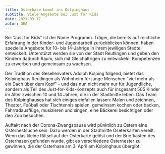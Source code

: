 ```yaml
---
title: Osterhase kommt ins Kolpinghaus
subtitle: Viele Angebote bei Just for Kids
date: 2021-03-17
autor: GEA
---
```


<!--mehr-->

Bei "Just for Kids" ist der Name Programm. Träger, die bereits auf reichliche Erfahrung in der Kinder- und Jugendarbeit zurückblicken können, haben spezielle Angebote für 10- bis 14-Jährige in ihrem jewiligen Stadteil entwickelt. Unterstützt werden sie von der Stadt Reutlingen und geben den Kindern dadurch Raum, sich mit Gleichaltrigen zu entwickeln, Kompetenzen zu erwerben und gemeinsam zu wachsen.

Der Tradition des Gesellenvaters Adolph Kolping folgend, bietet das Kolpinghaus Reutlingen als Wohnheim für junge Menschen "viel mehr als ein Dach über dem Kopf" - und das nun nicht mehr nur für Jugendliche, sondern als Teil des Just-for-Kids-Konzepts auch für insgesamt 505 Kinder im Alter zwischen 10 und 14 Jahren, die in der Stadtmitte leben. Das Team des Kolpinghauses hat sich einiges einfallen lassen: Malen und zeichnen, Theater, Fußball oder Tischtennis spielen, gemeinsam kochen oder backen, Fahrradausflüge, musizieren und singen, eine Bäckerei besichtigen oder den Zoo besuchen.

Auftakt nach der Corona-Zwangspause wird pünktlich zu Ostern eine Osternestsuche sein. Dazu werden in der Stadtmitte Oseterkarten vereilt. Wenn das kleine Rätsel auf der Osterkarte gelöst und der Briefkasten des Osterhasen gefunden wurde, gibt es verschiedene Osternester zu gewinnen, die der Osterhase am 3. April am Kolpinghaus übergibt.

